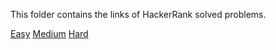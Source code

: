 This folder contains the links of HackerRank solved problems. 

[Easy](./Easy/)
[Medium](./Medium/)
[Hard](./Hard/)